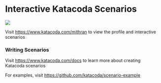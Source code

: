 # Interactive Katacoda Scenarios

[![](http://shields.katacoda.com/katacoda/mithran/count.svg)](https://www.katacoda.com/mithran "Get your profile on Katacoda.com")

Visit https://www.katacoda.com/mithran to view the profile and interactive scenarios

### Writing Scenarios
Visit https://www.katacoda.com/docs to learn more about creating Katacoda scenarios

For examples, visit https://github.com/katacoda/scenario-example
